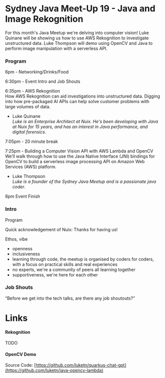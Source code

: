 # Sydney Java Meet-Up 19 - Java and Image Rekognition
For this month's Java Meetup we're delving into computer vision!
Luke Quinane will be showing us how to use AWS Rekognition to investigate unstructured data.
Luke Thompson will demo using OpenCV and Java to perform image manipulation with a serverless API.

### Program
6pm - Networking/Drinks/Food  

6:30pm - Event Intro and Job Shouts  

6:35pm - AWS Rekognition  
How AWS Rekognition can aid investigations into unstructured data. Digging into how pre-packaged AI APIs can help solve customer problems with large volumes of data.  
- Luke Quinane  
_Luke is an Enterprise Architect at Nuix. He's been developing with Java at Nuix for 15 years, and has an interest in Java performance, and digital forensics._  

7:05pm - 20 minute break

7:25pm - Building a Computer Vision API with AWS Lambda and OpenCV  
We’ll walk through how to use the Java Native Interface (JNI) bindings for OpenCV to build a serverless image processing API on Amazon Web Services (AWS) platform.  
- Luke Thompson  
_Luke is a founder of the Sydney Java Meetup and is a passionate java coder._  

8pm Event Finish  


### Intro
Program

Quick acknowledgement of Nuix:
Thanks for having us!

Ethos, vibe
* openness
* inclusiveness
* learning through code, the meetup is organised by coders for coders, with a focus on practical skills and real experiences
* no experts, we're a community of peers all learning together
* supportiveness, we're here for each other

### Job Shouts
“Before we get into the tech talks, are there any job shoutouts?”


# Links

#### Rekognition
TODO  

#### OpenCV Demo
Source Code: [https://github.com/luketn/quarkus-chat-gpt](https://github.com/luketn/java-opencv-lambda)  

